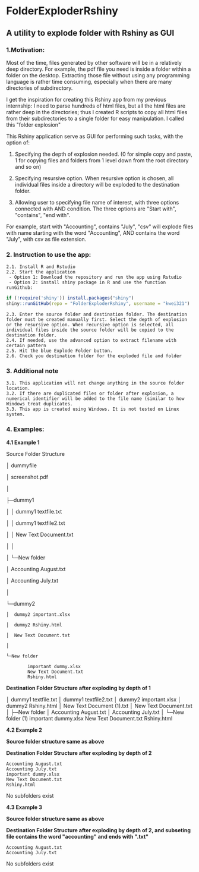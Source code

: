 # FolderExploderRshiny

## A utility to explode folder with Rshiny as GUI

### 1.Motivation:
Most of the time, files generated by other software will be in a relatively deep directory. For example, the pdf file you need is inside a folder within a folder on the desktop. Extracting those file without using any programming language is rather time consuming, especially when there are many directories of subdirectory.

I get the inspiration for creating this Rshiny app from my previous internship: I need to parse hundreds of html files, but all the html files are rather deep in the directories; thus I created R scripts to copy all html files from their subdirectories to a single folder for easy manipulation. I called this "folder explosion"

This Rshiny application serve as GUI for performing such tasks, with the option of:

1. Specifying the depth of explosion needed. (0 for simple copy and paste, 1 for copying files and folders from 1 level down from the root directory and so on)

2. Specifying resursive option. When resursive option is chosen, all individual files inside a directory will be exploded to the destination folder.

3. Allowing user to specifying file name of interest, with three options connected with AND condition. The three options are "Start with", "contains", "end with".

For example, start with "Accounting", contains "July", "csv" will explode files with name starting with the word "Accounting", AND contains the word "July", with csv as file extension.


### 2. Instruction to use the app:
	2.1. Install R and Rstudio
	2.2. Start the application
	 - Option 1: Download the repository and run the app using Rstudio
	 - Option 2: install shiny package in R and use the function runGithub:

```r
if (!require('shiny')) install.packages("shiny")
shiny::runGitHub(repo = "FolderExploderRshiny", username = "kwei321")
```
	 
	2.3. Enter the source folder and destination folder. The destination folder must be created manually first. Select the depth of explosion or the resursive option. When recursive option is selected, all individual files inside the source folder will be copied to the destination folder.  
	2.4. If needed, use the advanced option to extract filename with certain pattern
	2.5. Hit the blue Explode Folder button. 
	2.6. Check you destination folder for the exploded file and folder
	
	
### 3. Additional note
	3.1. This application will not change anything in the source folder location. 
	3.2. If there are duplicated files or folder after explosion, a numerical identifier will be added to the file name (similar to how Windows treat duplicates.
	3.3. This app is created using Windows. It is not tested on Linux system. 

### 4. Examples: 
**4.1 Example 1**

Source Folder Structure

│  dummyfile

│  screenshot.pdf

│

├─dummy1

│  │  dummy1 textfile.txt

│  │  dummy1 textfile2.txt

│  │  New Text Document.txt

│  │

│  └─New folder

│          Accounting August.txt

│          Accounting July.txt

│

└─dummy2

    │  dummy2 important.xlsx
    
    │  dummy2 Rshiny.html
    
    │  New Text Document.txt
    
    │
    
    └─New folder
    
            important dummy.xlsx
            New Text Document.txt
            Rshiny.html
	    
**Destination Folder Structure after exploding by depth of 1**

│  dummy1 textfile.txt
│  dummy1 textfile2.txt
│  dummy2 important.xlsx
│  dummy2 Rshiny.html
│  New Text Document (1).txt
│  New Text Document.txt
│
├─New folder
│      Accounting August.txt
│      Accounting July.txt
│
└─New folder (1)
        important dummy.xlsx
        New Text Document.txt
        Rshiny.html


**4.2 Example 2**

**Source folder structure same as above**
	
**Destination Folder Structure after exploding by depth of 2**

    Accounting August.txt
    Accounting July.txt
    important dummy.xlsx
    New Text Document.txt
    Rshiny.html

No subfolders exist


**4.3 Example 3**

**Source folder structure same as above**

**Destination Folder Structure after exploding by depth of 2, and subseting file contains the word "accounting" and ends with ".txt"**

    Accounting August.txt
    Accounting July.txt

No subfolders exist


